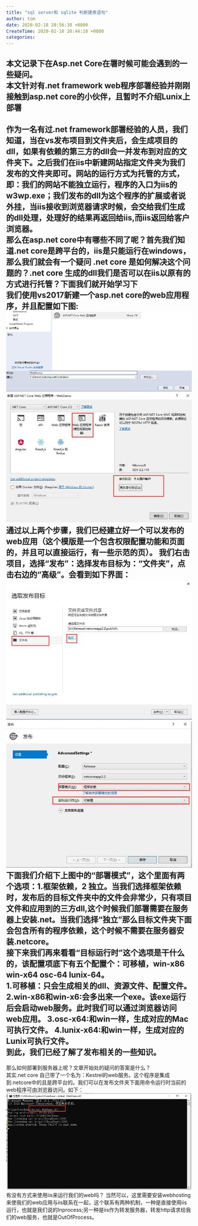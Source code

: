 ```yaml
---
title: "sql server和 sqlite 判断建表语句"
author: tom
date: 2020-02-18 20:56:38 +0800
CreateTime: 2020-02-18 20:44:18 +0800
categories: 
---
```

本文记录下在Asp.net Core在署时候可能会遇到的一些疑问。  
**本文针对有.net framework web程序部署经验并刚刚接触到asp.net core的小伙伴，且暂时不介绍Lunix上部署**
---
作为一名有过.net framework部署经验的人员，我们知道，当在vs发布项目到文件夹后，会生成项目的dll，如果有依赖的第三方的dll会一并发布到对应的文件夹下。之后我们在iis中新建网站指定文件夹为我们发布的文件夹即可。网站的运行方式为托管的方式，即：我们的网站不能独立运行，程序的入口为iis的w3wp.exe；我们发布的dll为这个程序的扩展或者说外挂，当iis接收到浏览器请求时候，会交给我们生成的dll处理，处理好的结果再返回给iis,而iis返回给客户浏览器。  
那么在asp.net core中有哪些不同了呢？首先我们知道.net core是跨平台的，iis是只能运行在windows，那么我们就会有一个疑问 .net core 是如何解决这个问题的？.net core 生成的dll我们是否可以在iis以原有的方式进行托管？下面我们就开始学习下  
我们使用vs2017新建一个asp.net core的web应用程序，并且配置如下图:  
![图片1](/assets/core1.jpg)    
![图片2](/assets/core2.jpg)    
通过以上两个步骤，我们已经建立好一个可以发布的web应用（这个模版是一个包含权限配置功能和页面的，并且可以直接运行，有一些示范的页）。  我们右击项目，选择“发布”：选择发布目标为：“文件夹”，点击右边的“高级”。会看到如下界面：
![图片3](/assets/core3.jpg)    
![图片4](/assets/core4.jpg)   
下面我们介绍下上图中的“部署模式”，这个里面有两个选项：1.框架依赖，2 独立。当我们选择框架依赖时，发布后的目标文件夹中的文件会非常少，只有项目文件和应用到的三方dll,这个时候我们部署需要在服务器上安装.net。当我们选择“独立”那么目标文件夹下面会包含所有的程序依赖，这个时候不需要在服务器安装.netcore。  
接下来我们再来看看“目标运行时”这个选项是干什么的，该配置项底下有五个配置个：可移植，win-x86  win-x64 osc-64  lunix-64。  
1.可移植：只会生成相关的dll、资源文件、配置文件。
2.win-x86和win-x6:会多出来一个exe。该exe运行后会启动web服务。此时我们可以通过浏览器访问web应用。
3.osc-x64:和win一样，生成对应的Mac可执行文件。
4.lunix-x64:和win一样，生成对应的Lunix可执行文件。  
到此，我们已经了解了发布相关的一些知识。  
---
那么如何部署到服务器上呢？文章开始处的疑问的答案是什么？  
其实.net core 自己带了一个名为：Kestrel的web服务。这个程序是集成到.netcore中的且是跨平台的。我们可以在发布文件夹下面用命令运行时当前的web程序可由浏览器访问。如下：  
![图片4](/assets/core5.jpg)
有没有方式来使用iis来运行我们的web吗？  当然可以，这里需要安装webhosting来使我们的web应用与iis联系在一起，这个联系有两种机制，一种是直接使用iis运行，也就是我们说的Inprocess;另一种是iis作为转发服务器，转发http请求给我们的web服务，也就是OutOfProcess。
